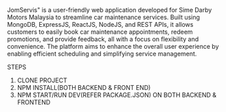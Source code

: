JomServis" is a user-friendly web application developed for Sime Darby Motors Malaysia to streamline car maintenance services. Built using MongoDB, ExpressJS, ReactJS, NodeJS, and REST APIs, it allows customers to easily book car maintenance appointments, redeem promotions, and provide feedback, all with a focus on flexibility and convenience. The platform aims to enhance the overall user experience by enabling efficient scheduling and simplifying service management.

STEPS
1. CLONE PROJECT
2. NPM INSTALL(BOTH BACKEND & FRONT END)
3. NPM START/RUN DEV(REFER PACKAGE.JSON) ON BOTH BACKEND & FRONTEND




